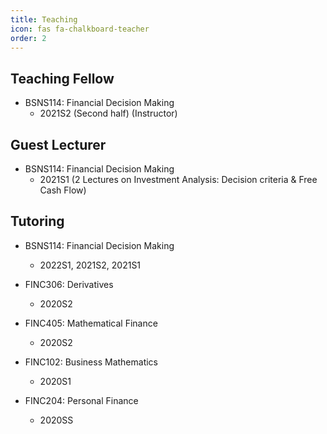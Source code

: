 ```yaml
---
title: Teaching
icon: fas fa-chalkboard-teacher
order: 2
---
```

## Teaching Fellow
- BSNS114: Financial Decision Making
  - 2021S2 (Second half) (Instructor)

## Guest Lecturer
- BSNS114: Financial Decision Making
  - 2021S1 (2 Lectures on Investment Analysis: Decision criteria & Free Cash Flow)

## Tutoring
- BSNS114: Financial Decision Making
  - 2022S1, 2021S2, 2021S1
  
- FINC306: Derivatives
  - 2020S2
  
- FINC405: Mathematical Finance
  - 2020S2

- FINC102: Business Mathematics
  - 2020S1

- FINC204: Personal Finance
  - 2020SS


